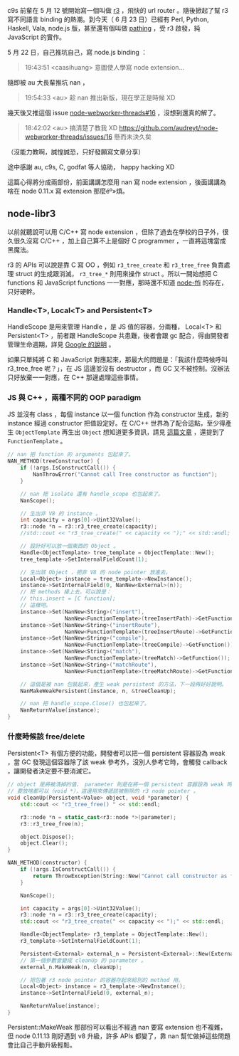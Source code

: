 c9s 前輩在 5 月 12 號開始寫一個叫做 [r3][0] ，飛快的 url router 。隨後掀起了幫 r3 寫不同語言 binding 的熱潮。到今天（ 6 月 23 日）已經有 Perl, Python, Haskell, Vala, node.js 版，甚至還有個叫做 [pathing][1] ，受 r3 啟發，純 JavaScript 的實作。

5 月 22 日，自己推坑自己，寫 node.js binding ：

> 19:43:51 \<caasihuang> 意圖使人學寫 node extension...

隨即被 au 大長輩推坑 nan ，

> 19:54:33 \<au> 趁 nan 推出新版，現在學正是時候 XD

幾天後又推這個 issue [node-webworker-threads#16][2] ，沒想到還真的解了。

> 18:42:02 \<au> 搞清楚了教我 XD https://github.com/audreyt/node-webworker-threads/issues/16 懸而未決久矣

（沒能力教啊，誠惶誠恐，只好發願寫文章分享）

途中感謝 au, c9s, C, godfat 等人協助， happy hacking XD

這篇心得將分成兩部份，前面講講怎麼用 nan 寫 node extension ，後面講講為啥在 node 0.11.x 寫 extension 那麼éº»煩。

[0]: https://github.com/c9s/r3 "libr3 is a high-performance URL router library."
[1]: https://github.com/fundon/pathing "A fast path lexer"
[2]: https://github.com/audreyt/node-webworker-threads/issues/16 "Support for Node 0.11.x"

## node-libr3

以前就聽說可以用 C/C++ 寫 node extension ，但除了過去在學校的日子外，很久很久沒寫 C/C++ ，加上自己算不上是個好 C programmer ，一直將這塊當成黑魔法。

r3 的 APIs 可以說是靠 C 寫 OO ，例如 `r3_tree_create` 和 `r3_tree_free` 負責處理 struct 的生成跟消滅， `r3_tree_*` 則用來操作 struct 。所以一開始想把 C functions 和 JavaScript functions 一一對應，那時還不知道 [node-ffi][3] 的存在，只好硬幹。

[3]: https://github.com/rbranson/node-ffi "Node.js Foreign Function Interface"

### Handle\<T>, Local\<T> and Persistent\<T>

HandleScope 是用來管理 Handle ，是 JS 值的容器，分兩種， Local\<T> 和 Persistent\<T> ，前者跟 HandleScope 共患難，後者會跟 gc 配合，得由開發者管理生命週期，詳見 [Google 的說明][4] 。

如果只單純將 C 和 JavaScript 對應起來，那最大的問題是：「我該什麼時候呼叫 r3_tree_free 呢？」，在 JS 這邊並沒有 destructor ，而 GC 又不被控制。沒辦法只好放棄一一對應，在 C++ 那邊處理這些事情。

[4]: https://developers.google.com/v8/embed "Embedder's Guide"

### JS 與 C++ ，兩種不同的 OOP paradigm

JS 並沒有 class ，每個 instance 以一個 function 作為 constructor 生成，新的 instance 經過 constructor 把值設定好。在 C/C++ 世界為了配合這點，至少得產生 `ObjectTemplate` 再生出 `Object` 想知道更多資訊，請見 [這篇文章][5] ，還提到了 `FunctionTemplate` 。

```C++
// nan 把 function 的 arguments 包起來了。
NAN_METHOD(treeConstructor) {
    if (!args.IsConstructCall()) {
        NanThrowError("Cannot call Tree constructor as function");
    }

    // nan 把 isolate 還有 handle_scope 也包起來了。
    NanScope();

    // 生出非 V8 的 instance 。
    int capacity = args[0]->Uint32Value();
    r3::node *n = r3::r3_tree_create(capacity);
    //std::cout << "r3_tree_create(" << capacity << ");" << std::endl;

    // 設計好可以放一個東西的 Object 。
    Handle<ObjectTemplate> tree_template = ObjectTemplate::New();
    tree_template->SetInternalFieldCount(1);

    // 生出該 Object ，把非 V8 的 node pointer 放進去。
    Local<Object> instance = tree_template->NewInstance();
    instance->SetInternalField(0, NanNew<External>(n));
    // 把 methods 接上去，可以說是：
    // this.insert = [C function];
    // 這樣吧。
    instance->Set(NanNew<String>("insert"),
                  NanNew<FunctionTemplate>(treeInsertPath)->GetFunction());
    instance->Set(NanNew<String>("insertRoute"),
                  NanNew<FunctionTemplate>(treeInsertRoute)->GetFunction());
    instance->Set(NanNew<String>("compile"),
                  NanNew<FunctionTemplate>(treeCompile)->GetFunction());
    instance->Set(NanNew<String>("match"),
                  NanNew<FunctionTemplate>(treeMatch)->GetFunction());
    instance->Set(NanNew<String>("matchRoute"),
                  NanNew<FunctionTemplate>(treeMatchRoute)->GetFunction());

    // 這個是被 nan 包裝起來，產生 weak persistent 的方法，下一段再好好說明。
    NanMakeWeakPersistent(instance, n, &treeCleanUp);

    // nan 把 handle_scope.Close() 也包起來了。
    NanReturnValue(instance);
}
```

[5]: http://create.tpsitulsa.com/blog/2009/01/29/v8-objects/ "V8 Objects"

### 什麼時候該 free/delete

Persistent\<T> 有個方便的功能，開發者可以把一個 persistent 容器設為 weak ，當 GC 發現這個容器除了該 weak 參考外，沒別人參考它時，會觸發 callback ，讓開發者決定要不要消滅它。

```C++
// object 是將被清掉的值， parameter 則是在將一個 persistent 容器設為 weak 時提供的值，
// 要放啥都可以（void *），這邊用來傳遞該被刪除的 r3 node pointer 。
void cleanUp(Persistent<Value> object, void *parameter) {
    std::cout << "r3_tree_free() " << std::endl;

    r3::node *n = static_cast<r3::node *>(parameter);
    r3::r3_tree_free(n);

    object.Dispose();
    object.Clear();
}

NAN_METHOD(constructor) {
    if (!args.IsConstructCall()) {
        return ThrowException(String::New("Cannot call constructor as function"));
    }

    NanScope();

    int capacity = args[0]->Uint32Value();
    r3::node *n = r3::r3_tree_create(capacity);
    std::cout << "r3_tree_create(" << capacity << ");" << std::endl;

    Handle<ObjectTemplate> r3_template = ObjectTemplate::New();
    r3_template->SetInternalFieldCount(1);

    Persistent<External> external_n = Persistent<External>::New(External::New(n));
    // 第一個參數會變成 cleanUp 的 parameter 。
    external_n.MakeWeak(n, cleanUp);

    // 把包著 r3 node pointer 的容器存起來給別的 method 用。
    Local<Object> instance = r3_template->NewInstance();
    instance->SetInternalField(0, external_n);

    NanReturnValue(instance);
}
```

Persistent::MakeWeak 那部份可以看出不經過 nan 要寫 extension 也不複雜，但 node 0.11.13 剛好遇到 v8 升級，許多 APIs 都變了，靠 nan 幫忙做掉這些問題會比自己手動升級輕鬆。
